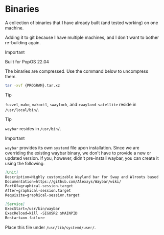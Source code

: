 # Binaries

A collection of binaries that I have already built (and tested working) on one machine.

Adding it to git because I have multiple machines, and I don't want to bother re-building again.

> [!IMPORTANT]
> Built for PopOS 22.04

The binaries are compressed. Use the command below to uncompress them.

```sh
tar -xvf {PROGRAM}.tar.xz
```

> [!TIP]
> `fuzzel`, `mako`, `makoctl`, `swaylock`, and `xwayland-satellite` reside in `/usr/local/bin/`.

> [!TIP]
> `waybar` resides in `/usr/bin/`.

> [!IMPORTANT]
> `waybar` provides its own `systemd` file upon installation. Since we are overriding the existing waybar binary, we don't have to provide a new or updated version.
> If you, however, didn't pre-install waybar, you can create it using the following:
>
> ```md
> [Unit]
> Description=Highly customizable Wayland bar for Sway and Wlroots based compositors.
> Documentation=https://github.com/Alexays/Waybar/wiki/
> PartOf=graphical-session.target
> After=graphical-session.target
> Requisite=graphical-session.target
>
> [Service]
> ExecStart=/usr/bin/waybar
> ExecReload=kill -SIGUSR2 $MAINPID
> Restart=on-failure
> ```
>
> Place this file under `/usr/lib/systemd/user/`.
